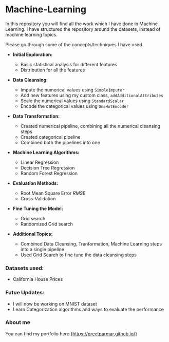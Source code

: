 # Machine-Learning
 
In this repository you will find all the work which I have done in Machine Learning.
I have structured the repository around the datasets, instead of machine learning topics. 

Please go through some of the concepts/techniques I have used

- __Initial Exploration:__
    - Basic statistical analysis for different features
    - Distribution for all the features

- __Data Cleansing:__
    - Impute the numerical values using `SimpleImputer`
    - Add new features using my custom class, `addAdditionalAttributes`
    - Scale the numerical values using `StandardScalar`
    - Encode the categorical values using `OneHotEncoder`

- __Data Transformation:__
    - Created numerical pipeline, combining all the numerical cleansing steps
    - Created categorical pipeline
    - Combined both the pipelines into one

- __Machine Learning Algorithms:__
    - Linear Regression
    - Decision Tree Regression
    - Random Forest Regression

- __Evaluation Methods:__
    - Root Mean Square Error _RMSE_
    - Cross-Validation

- __Fine Tuning the Model:__
    - Grid search
    - Randomized Grid search

- __Additional Topics:__
    - Combined Data Cleansing, Tranformation, Machine Learning steps into a single pipeline
    - Used Grid Search to fine tune the data cleansing steps

### Datasets used:
- California House Prices

### Futue Updates:
- I will now be working on MNIST dataset
- Learn Categorization algorithms and ways to evaluate the performance

### About me
You can find my portfolio here {https://preetparmar.github.io/}